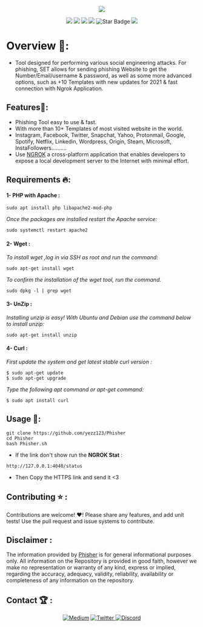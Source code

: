 <p align="center">
  <img src="https://github.com/yezz123/Phisher/blob/master/.github/Banner.gif">
  </p>
<p align="center">
   <img src="https://img.shields.io/badge/Dev-Yezz123-green?style"/>
   <img src="https://img.shields.io/github/license/yezz123/phisher"/>
   <img src="https://img.shields.io/github/stars/yezz123/phisher"/>
   <img src="https://img.shields.io/github/forks/yezz123/phisher"/>
   <img src="https://img.shields.io/static/v1?label=%F0%9F%8C%9F&message=If%20Useful&style=style=flat&color=BC4E99" alt="Star Badge"/>
   <img src="https://visitor-badge.laobi.icu/badge?page_id=yezz123.Pretty-Readme">
</p>

# Overview 🤯:
- Tool designed for performing various social engineering attacks. For phishing, SET allows for sending phishing Website to get the Number/Email/username & password, as well as some more advanced options, such as +10 Templates with new updates for 2021 & fast connection with Ngrok Application.

## Features🔑:

- Phishing Tool easy to use & fast.
- With more than 10+ Templates of most visited website in the world.
- Instagram, Facebook, Twitter, Snapchat, Yahoo, Protonmail, Google, Spotify, Netflix, Linkedin, Wordpress, Origin, Steam, Microsoft, InstaFollowers..........
- Use [NGROK](https://ngrok.com/) a cross-platform application that enables developers to expose a local development server to the Internet with minimal effort. 

## Requirements 🔥:

#### 1- PHP with Apache :
```
sudo apt install php libapache2-mod-php
```
<i>Once the packages are installed restart the Apache service:</i>
```
sudo systemctl restart apache2
```

#### 2- Wget :

<i>To install wget ,log in via SSH as root and run the command:</i>
```
sudo apt-get install wget
```
<i>To confirm the installation of the wget tool, run the command.</i>
```
sudo dpkg -l | grep wget
```

#### 3- UnZip :

<i>Installing unzip is easy! With Ubuntu and Debian use the command below to install unzip:</i>
```
sudo apt-get install unzip
```

#### 4- Curl :
<i>First update the system and get latest stable curl version :</i>
```
$ sudo apt-get update
$ sudo apt-get upgrade
```
<i>Type the following apt command or apt-get command:</i>
```
$ sudo apt install curl
```

## Usage 🐍:

```
git clone https://github.com/yezz123/Phisher
cd Phisher
bash Phisher.sh
```
- If the link don't show run the **NGROK Stat** :
```
http://127.0.0.1:4040/status
```
- Then Copy the HTTPS link and send it <3

## Contributing ⭐ :
Contributions are welcome! ♥! Please share any features, and add unit tests! Use the pull request and issue systems to contribute.

## Disclaimer  :
The information provided by [Phisher](https://github.com/yezz123/Phisher) is for general informational purposes only. All information on the Repository is provided in good faith, however we make no representation or warranty of any kind, express or implied, regarding the accuracy, adequacy, validity, reliability, availability or completeness of any information on the repository.

## Contact 🏆 :
<p align="center">
    <a href="https://yassertahiri.medium.com/">
    <img alt="Medium" src="https://img.shields.io/badge/Medium%20-%23000000.svg?&style=for-the-badge&logo=Medium&logoColor=white"/></a>
    <a href="https://twitter.com/THyasser1">
    <img alt="Twitter" src="https://img.shields.io/badge/Twitter%20-%231DA1F2.svg?&style=for-the-badge&logo=Twitter&logoColor=white"</a>
    <a href="https://discord.gg/crNvkTYPYG">
    <img alt="Discord" src="https://img.shields.io/badge/Discord%20-%237289DA.svg?&style=for-the-badge&logo=discord&logoColor=white"/></a>
</p>
